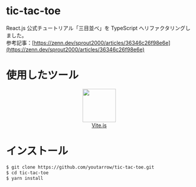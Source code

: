 # tic-tac-toe

React.js 公式チュートリアル「三目並べ」を TypeScript へリファクタリングしました。<br>
参考記事：[https://zenn.dev/sprout2000/articles/36346c26f98e6e](https://zenn.dev/sprout2000/articles/36346c26f98e6e)

# 使用したツール

<div align="center">
    <a href="https://ja.vitejs.dev/" target="_blank">
        <img src="https://ja.vitejs.dev/logo.svg" height="90"><br>
        <span weight="bold">Vite.js</span>
    </a>
</div>

# インストール

```bash
$ git clone https://github.com/youtarrow/tic-tac-toe.git
$ cd tic-tac-toe
$ yarn install
```
